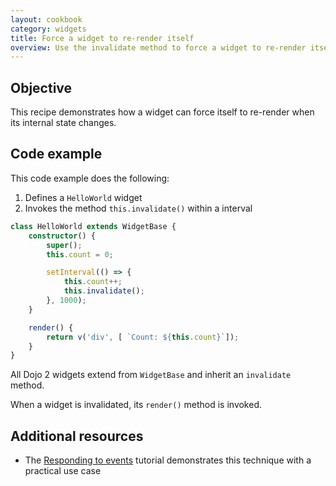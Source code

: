 ```yaml
---
layout: cookbook
category: widgets
title: Force a widget to re-render itself
overview: Use the invalidate method to force a widget to re-render itself
---
```


## Objective

This recipe demonstrates how a widget can force itself to re-render when its internal state changes.

## Code example

This code example does the following:

1. Defines a `HelloWorld` widget
2. Invokes the method `this.invalidate()` within a interval

```ts
class HelloWorld extends WidgetBase {
    constructor() {
        super();
        this.count = 0;

        setInterval(() => {
            this.count++;
            this.invalidate();
        }, 1000);
    }

    render() {
        return v('div', [ `Count: ${this.count}`]);
    }
}
```

All Dojo 2 widgets extend from `WidgetBase` and inherit an `invalidate` method.

When a widget is invalidated, its `render()` method is invoked.

## Additional resources

* The [Responding to events](https://dojo.io/tutorials/004_user_interactions/) tutorial demonstrates this technique with a practical use case
